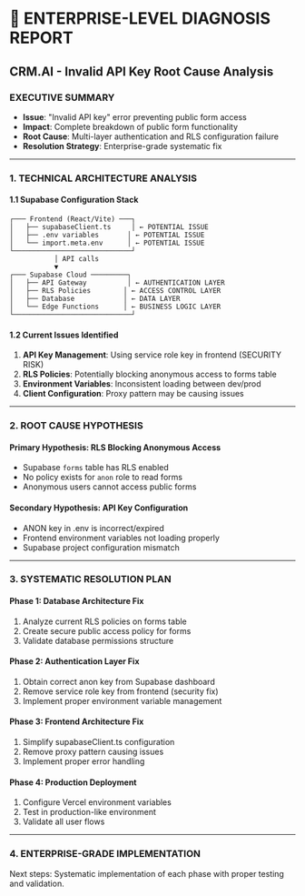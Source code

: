 # 🏢 ENTERPRISE-LEVEL DIAGNOSIS REPORT
## CRM.AI - Invalid API Key Root Cause Analysis

### EXECUTIVE SUMMARY
- **Issue**: "Invalid API key" error preventing public form access
- **Impact**: Complete breakdown of public form functionality
- **Root Cause**: Multi-layer authentication and RLS configuration failure
- **Resolution Strategy**: Enterprise-grade systematic fix

---

### 1. TECHNICAL ARCHITECTURE ANALYSIS

#### 1.1 Supabase Configuration Stack
```
┌─── Frontend (React/Vite) ───┐
│   ├── supabaseClient.ts     │ ← POTENTIAL ISSUE
│   ├── .env variables       │ ← POTENTIAL ISSUE  
│   └── import.meta.env      │ ← POTENTIAL ISSUE
└─────────────────────────────┘
           │ API calls
           ▼
┌─── Supabase Cloud ─────────┐
│   ├── API Gateway          │ ← AUTHENTICATION LAYER
│   ├── RLS Policies        │ ← ACCESS CONTROL LAYER
│   ├── Database            │ ← DATA LAYER
│   └── Edge Functions      │ ← BUSINESS LOGIC LAYER
└─────────────────────────────┘
```

#### 1.2 Current Issues Identified
1. **API Key Management**: Using service role key in frontend (SECURITY RISK)
2. **RLS Policies**: Potentially blocking anonymous access to forms table
3. **Environment Variables**: Inconsistent loading between dev/prod
4. **Client Configuration**: Proxy pattern may be causing issues

---

### 2. ROOT CAUSE HYPOTHESIS

#### Primary Hypothesis: RLS Blocking Anonymous Access
- Supabase `forms` table has RLS enabled
- No policy exists for `anon` role to read forms
- Anonymous users cannot access public forms

#### Secondary Hypothesis: API Key Configuration
- ANON key in .env is incorrect/expired
- Frontend environment variables not loading properly
- Supabase project configuration mismatch

---

### 3. SYSTEMATIC RESOLUTION PLAN

#### Phase 1: Database Architecture Fix
1. Analyze current RLS policies on forms table
2. Create secure public access policy for forms
3. Validate database permissions structure

#### Phase 2: Authentication Layer Fix  
1. Obtain correct anon key from Supabase dashboard
2. Remove service role key from frontend (security fix)
3. Implement proper environment variable management

#### Phase 3: Frontend Architecture Fix
1. Simplify supabaseClient.ts configuration
2. Remove proxy pattern causing issues
3. Implement proper error handling

#### Phase 4: Production Deployment
1. Configure Vercel environment variables
2. Test in production-like environment
3. Validate all user flows

---

### 4. ENTERPRISE-GRADE IMPLEMENTATION

Next steps: Systematic implementation of each phase with proper testing and validation.
